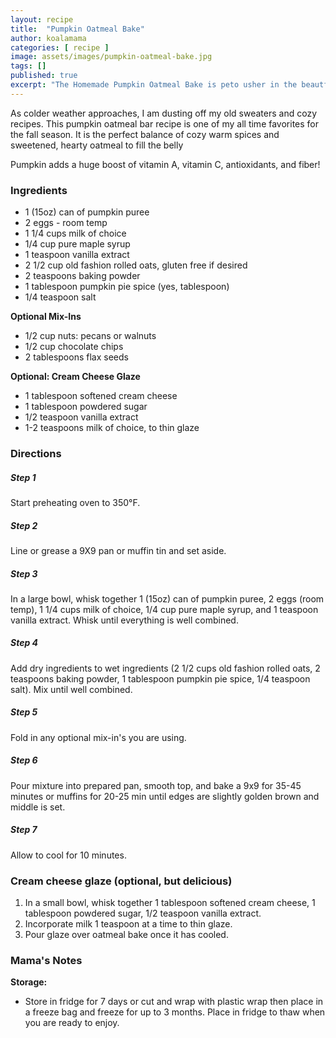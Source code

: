 ```yaml
---
layout: recipe
title:  "Pumpkin Oatmeal Bake"
author: koalamama
categories: [ recipe ]
image: assets/images/pumpkin-oatmeal-bake.jpg
tags: []
published: true
excerpt: "The Homemade Pumpkin Oatmeal Bake is peto usher in the beautfiul fall season!"
---
```


As colder weather approaches, I am dusting off my old sweaters and cozy recipes. This pumpkin oatmeal bar recipe is one of my all time favorites for the fall season. It is the perfect balance of cozy warm spices and sweetened, hearty oatmeal to fill the belly 

Pumpkin adds a huge boost of vitamin A, vitamin C, antioxidants, and fiber!


### Ingredients

- 1 (15oz) can of pumpkin puree 
- 2 eggs - room temp 
- 1 1/4 cups milk of choice 
- 1/4 cup pure maple syrup
- 1 teaspoon vanilla extract 
- 2 1/2 cup old fashion rolled oats, gluten free if desired 
- 2 teaspoons baking powder 
- 1 tablespoon pumpkin pie spice (yes, tablespoon)
- 1/4 teaspoon salt

**Optional Mix-Ins**
- 1/2 cup nuts: pecans or walnuts 
- 1/2 cup chocolate chips 
- 2 tablespoons flax seeds 

**Optional: Cream Cheese Glaze**
- 1 tablespoon softened cream cheese 
- 1 tablespoon powdered sugar 
- 1/2 teaspoon vanilla extract 
- 1-2 teaspoons milk of choice, to thin glaze 


### Directions

<h5 class="mb-1">Step 1</h5>
Start preheating oven to 350°F.

<h5 class="mb-1">Step 2</h5>
Line or grease a 9X9 pan or muffin tin and set aside.

<h5 class="mb-1">Step 3</h5>
In a large bowl, whisk together 1 (15oz) can of pumpkin puree, 2 eggs (room temp), 1 1/4 cups milk of choice, 1/4 cup pure maple syrup, and 1 teaspoon vanilla extract. Whisk until everything is well combined.

<h5 class="mb-1">Step 4</h5>
Add dry ingredients to wet ingredients (2 1/2 cups old fashion rolled oats, 2 teaspoons baking powder, 1 tablespoon pumpkin pie spice, 1/4 teaspoon salt). Mix until well combined.

<h5 class="mb-1">Step 5</h5>
Fold in any optional mix-in's you are using.

<h5 class="mb-1">Step 6</h5>
Pour mixture into prepared pan, smooth top, and bake a 9x9 for 35-45 minutes or muffins for 20-25 min until edges are slightly golden brown and middle is set.

<h5 class="mb-1">Step 7</h5>
Allow to cool for 10 minutes.

### Cream cheese glaze (optional, but delicious)
1. In a small bowl, whisk together 1 tablespoon softened cream cheese, 1 tablespoon powdered sugar, 1/2 teaspoon vanilla extract.
2. Incorporate milk 1 teaspoon at a time to thin glaze.
3. Pour glaze over oatmeal bake once it has cooled. 

### Mama's Notes
**Storage:**
- Store in fridge for 7 days or cut and wrap with plastic wrap then place in a freeze bag and freeze for up to 3 months. Place in fridge to thaw when you are ready to enjoy. 